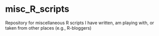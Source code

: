 # misc_R_scripts
Repository for miscellaneous R scripts I have written, am playing with, or taken from other places (e.g., R-bloggers)
